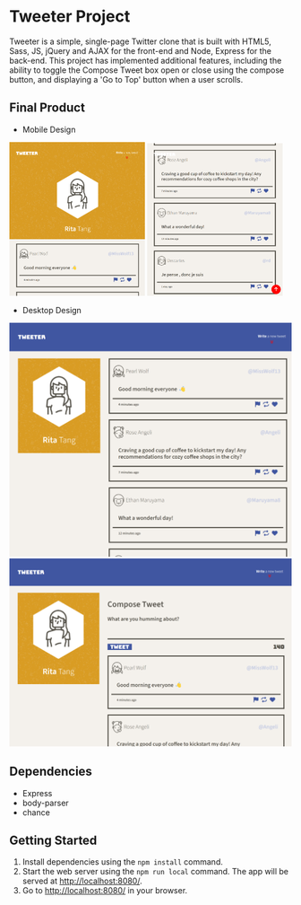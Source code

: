 # Tweeter Project

Tweeter is a simple, single-page Twitter clone that is built with HTML5, Sass, JS, jQuery and AJAX for the front-end and Node, Express for the back-end. This project has implemented additional features, including the ability to toggle the Compose Tweet box open or close using the compose button, and displaying a 'Go to Top' button when a user scrolls.

## Final Product

- Mobile Design

<img src="./docs/tweeter_mobile.png" width=48%/>
<img src="./docs/tweeter_mobile2.png" width=48%/>

<br/>

- Desktop Design

!["Desktop design"](./docs/tweeter_desktop.png)
!["Desktop design with compose box open"](./docs/tweeter_desktop2.png)

## Dependencies

- Express
- body-parser
- chance

## Getting Started

1. Install dependencies using the `npm install` command.
2. Start the web server using the `npm run local` command. The app will be served at <http://localhost:8080/>.
3. Go to <http://localhost:8080/> in your browser.
